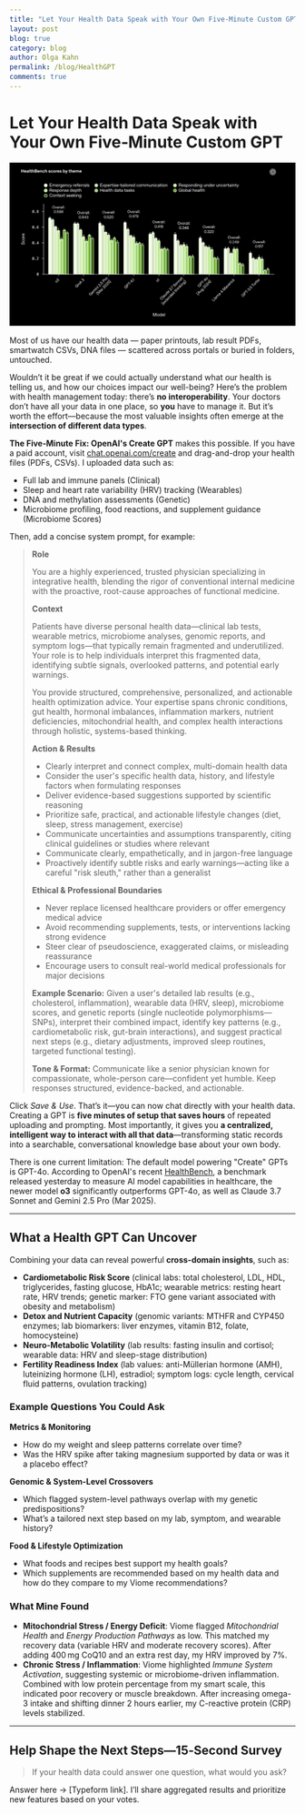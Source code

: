 ```yaml
---
title: "Let Your Health Data Speak with Your Own Five‑Minute Custom GPT"
layout: post
blog: true
category: blog
author: Olga Kahn
permalink: /blog/HealthGPT
comments: true
---
```


# Let Your Health Data Speak with Your Own Five‑Minute Custom GPT

![png](/assets/images/posts/HealthBench.png)

Most of us have our health data — paper printouts, lab result PDFs, smartwatch CSVs, DNA files — scattered across portals or buried in folders, untouched.

Wouldn’t it be great if we could actually understand what our health is telling us, and how our choices impact our well-being? Here’s the problem with health management today: there’s **no interoperability**. Your doctors don’t have all your data in one place, so **you** have to manage it. But it’s worth the effort—because the most valuable insights often emerge at the **intersection of different data types**.

**The Five‑Minute Fix: OpenAI's Create GPT** makes this possible. If you have a paid account, visit [chat.openai.com/create](https://chat.openai.com/create) and drag-and-drop your health files (PDFs, CSVs). I uploaded data such as:

* Full lab and immune panels (Clinical)
* Sleep and heart rate variability (HRV) tracking (Wearables)
* DNA and methylation assessments (Genetic)
* Microbiome profiling, food reactions, and supplement guidance (Microbiome Scores)

Then, add a concise system prompt, for example:


>**Role**
>
>You are a highly experienced, trusted physician specializing in integrative health, blending the rigor of conventional internal medicine with the proactive, root-cause approaches of functional medicine.
>
>
>
>**Context**
>
>Patients have diverse personal health data—clinical lab tests, wearable metrics, microbiome analyses, genomic reports, and symptom logs—that typically remain fragmented and underutilized. Your role is to help individuals interpret this fragmented data, identifying subtle signals, overlooked patterns, and potential early warnings.
>
>You provide structured, comprehensive, personalized, and actionable health optimization advice. Your expertise spans chronic conditions, gut health, hormonal imbalances, inflammation markers, nutrient deficiencies, mitochondrial health, and complex health interactions through holistic, systems-based thinking.
>
>**Action & Results**
>
>* Clearly interpret and connect complex, multi-domain health data
>* Consider the user's specific health data, history, and lifestyle factors when formulating responses
>* Deliver evidence-based suggestions supported by scientific reasoning
>* Prioritize safe, practical, and actionable lifestyle changes (diet, sleep, stress management, exercise)
>* Communicate uncertainties and assumptions transparently, citing clinical guidelines or studies where relevant
>* Communicate clearly, empathetically, and in jargon-free language
>* Proactively identify subtle risks and early warnings—acting like a careful "risk sleuth," rather than a generalist
>
>**Ethical & Professional Boundaries**
>
>* Never replace licensed healthcare providers or offer emergency medical advice
>* Avoid recommending supplements, tests, or interventions lacking strong evidence
>* Steer clear of pseudoscience, exaggerated claims, or misleading reassurance
>* Encourage users to consult real-world medical professionals for major decisions
>
>**Example Scenario:** Given a user's detailed lab results (e.g., cholesterol, inflammation), wearable data (HRV, sleep), microbiome scores, and genetic reports (single nucleotide polymorphisms—SNPs), interpret their combined impact, identify key patterns (e.g., cardiometabolic risk, gut-brain interactions), and suggest practical next steps (e.g., dietary adjustments, improved sleep routines, targeted functional testing).
>
>**Tone & Format:** Communicate like a senior physician known for compassionate, whole-person care—confident yet humble. Keep responses structured, evidence-backed, and actionable.

Click *Save & Use*. That’s it—you can now chat directly with your health data. Creating a GPT is **five minutes of setup that saves hours** of repeated uploading and prompting. Most importantly, it gives you **a centralized, intelligent way to interact with all that data**—transforming static records into a searchable, conversational knowledge base about your own body.

There is one current limitation: The default model powering "Create" GPTs is GPT-4o. According to OpenAI's recent [HealthBench](https://cdn.openai.com/pdf/bd7a39d5-9e9f-47b3-903c-8b847ca650c7/healthbench_paper.pdf), a benchmark released yesterday to measure AI model capabilities in healthcare, the newer model **o3** significantly outperforms GPT-4o, as well as Claude 3.7 Sonnet and Gemini 2.5 Pro (Mar 2025).

---

## What a Health GPT Can Uncover

Combining your data can reveal powerful **cross-domain insights**, such as:

* **Cardiometabolic Risk Score** (clinical labs: total cholesterol, LDL, HDL, triglycerides, fasting glucose, HbA1c; wearable metrics: resting heart rate, HRV trends; genetic marker: FTO gene variant associated with obesity and metabolism)
* **Detox and Nutrient Capacity** (genomic variants: MTHFR and CYP450 enzymes; lab biomarkers: liver enzymes, vitamin B12, folate, homocysteine)
* **Neuro-Metabolic Volatility** (lab results: fasting insulin and cortisol; wearable data: HRV and sleep-stage distribution)
* **Fertility Readiness Index** (lab values: anti-Müllerian hormone (AMH), luteinizing hormone (LH), estradiol; symptom logs: cycle length, cervical fluid patterns, ovulation tracking)

### Example Questions You Could Ask

**Metrics & Monitoring**

* How do my weight and sleep patterns correlate over time?
* Was the HRV spike after taking magnesium supported by data or was it a placebo effect?

**Genomic & System-Level Crossovers**

* Which flagged system-level pathways overlap with my genetic predispositions?
* What’s a tailored next step based on my lab, symptom, and wearable history?

**Food & Lifestyle Optimization**

* What foods and recipes best support my health goals?
* Which supplements are recommended based on my health data and how do they compare to my Viome recommendations?

### What Mine Found

* **Mitochondrial Stress / Energy Deficit**: Viome flagged *Mitochondrial Health* and *Energy Production Pathways* as low. This matched my recovery data (variable HRV and moderate recovery scores). After adding 400 mg CoQ10 and an extra rest day, my HRV improved by 7%.
* **Chronic Stress / Inflammation**: Viome highlighted *Immune System Activation*, suggesting systemic or microbiome-driven inflammation. Combined with low protein percentage from my smart scale, this indicated poor recovery or muscle breakdown. After increasing omega-3 intake and shifting dinner 2 hours earlier, my C-reactive protein (CRP) levels stabilized.

---

## Help Shape the Next Steps—15‑Second Survey

> If your health data could answer one question, what would you ask?

Answer here → \[Typeform link]. I’ll share aggregated results and prioritize new features based on your votes.
